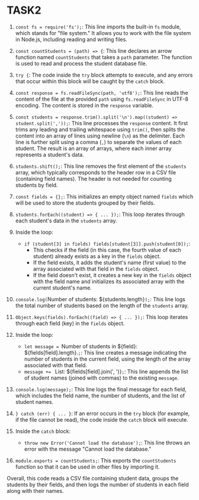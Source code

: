 # TASK2
1. `const fs = require('fs');`: This line imports the built-in `fs` module, which stands for "file system." It allows you to work with the file system in Node.js, including reading and writing files.

2. `const countStudents = (path) => {`: This line declares an arrow function named `countStudents` that takes a `path` parameter. The function is used to read and process the student database file.

3. `try {`: The code inside the `try` block attempts to execute, and any errors that occur within this block will be caught by the `catch` block.

4. `const response = fs.readFileSync(path, 'utf8');`: This line reads the content of the file at the provided `path` using `fs.readFileSync` in UTF-8 encoding. The content is stored in the `response` variable.

5. `const students = response.trim().split('\n').map((student) => student.split(','));`: This line processes the `response` content. It first trims any leading and trailing whitespace using `trim()`, then splits the content into an array of lines using newline (`\n`) as the delimiter. Each line is further split using a comma (`,`) to separate the values of each student. The result is an array of arrays, where each inner array represents a student's data.

6. `students.shift();`: This line removes the first element of the `students` array, which typically corresponds to the header row in a CSV file (containing field names). The header is not needed for counting students by field.

7. `const fields = {};`: This initializes an empty object named `fields` which will be used to store the students grouped by their fields.

8. `students.forEach((student) => { ... });`: This loop iterates through each student's data in the `students` array.

9. Inside the loop:
   - `if (student[3] in fields) fields[student[3]].push(student[0]);`:
     - This checks if the field (in this case, the fourth value of each student) already exists as a key in the `fields` object.
     - If the field exists, it adds the student's name (first value) to the array associated with that field in the `fields` object.
     - If the field doesn't exist, it creates a new key in the `fields` object with the field name and initializes its associated array with the current student's name.

10. `console.log(`Number of students: ${students.length}`);`: This line logs the total number of students based on the length of the `students` array.

11. `Object.keys(fields).forEach((field) => { ... });`: This loop iterates through each field (key) in the `fields` object.

12. Inside the loop:
    - `let message = `Number of students in ${field}: ${fields[field].length}.`;`: This line creates a message indicating the number of students in the current field, using the length of the array associated with that field.
    - `message += ` List: ${fields[field].join(', ')}`;`: This line appends the list of student names (joined with commas) to the existing `message`.

13. `console.log(message);`: This line logs the final message for each field, which includes the field name, the number of students, and the list of student names.

14. `} catch (err) { ... }`: If an error occurs in the `try` block (for example, if the file cannot be read), the code inside the `catch` block will execute.

15. Inside the `catch` block:
    - `throw new Error('Cannot load the database');`: This line throws an error with the message "Cannot load the database."

16. `module.exports = countStudents;`: This exports the `countStudents` function so that it can be used in other files by importing it.

Overall, this code reads a CSV file containing student data, groups the students by their fields, and then logs the number of students in each field along with their names.
